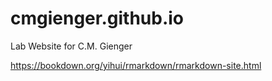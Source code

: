 # cmgienger.github.io
Lab Website for C.M. Gienger

https://bookdown.org/yihui/rmarkdown/rmarkdown-site.html
